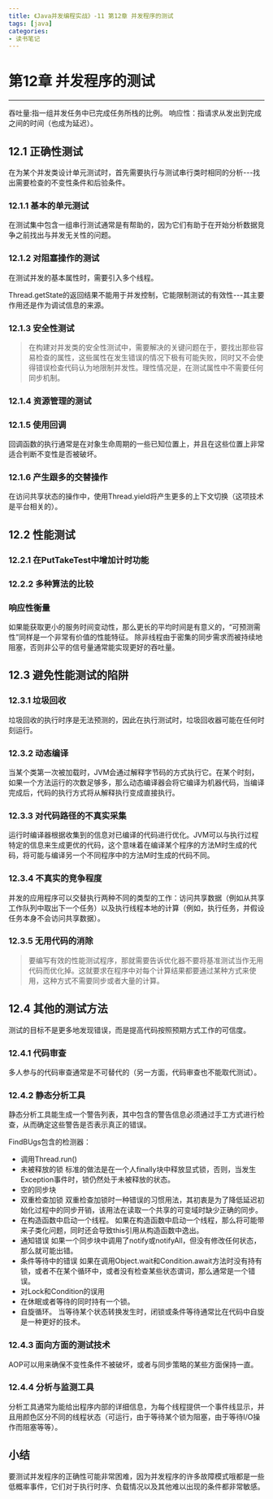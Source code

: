 ```yaml
---
title: 《Java并发编程实战》-11 第12章 并发程序的测试
tags: [java]
categories:
- 读书笔记
---
```


# 第12章 并发程序的测试

---

吞吐量:指一组并发任务中已完成任务所栈的比例。
响应性：指请求从发出到完成之间的时间（也成为延迟）。

## 12.1 正确性测试

在为某个并发类设计单元测试时，首先需要执行与测试串行类时相同的分析---找出需要检查的不变性条件和后验条件。

### 12.1.1 基本的单元测试

在测试集中包含一组串行测试通常是有帮助的，因为它们有助于在开始分析数据竞争之前找出与并发无关性的问题。

### 12.1.2 对阻塞操作的测试

在测试并发的基本属性时，需要引入多个线程。

Thread.getState的返回结果不能用于并发控制，它能限制测试的有效性---其主要作用还是作为调试信息的来源。

### 12.1.3 安全性测试

>在构建对并发类的安全性测试中，需要解决的关键问题在于，要找出那些容易检查的属性，这些属性在发生错误的情况下极有可能失败，同时又不会使得错误检查代码认为地限制并发性。理性情况是，在测试属性中不需要任何同步机制。

### 12.1.4 资源管理的测试

### 12.1.5 使用回调

回调函数的执行通常是在对象生命周期的一些已知位置上，并且在这些位置上非常适合判断不变性是否被破坏。

### 12.1.6 产生跟多的交替操作

在访问共享状态的操作中，使用Thread.yield将产生更多的上下文切换（这项技术是平台相关的）。

## 12.2 性能测试

### 12.2.1 在PutTakeTest中增加计时功能

### 12.2.2 多种算法的比较

### 响应性衡量

如果能获取更小的服务时间变动性，那么更长的平均时间是有意义的，“可预测需性”同样是一个非常有价值的性能特征。
除非线程由于密集的同步需求而被持续地阻塞，否则非公平的信号量通常能实现更好的吞吐量。

## 12.3 避免性能测试的陷阱

### 12.3.1 垃圾回收

垃圾回收的执行时序是无法预测的，因此在执行测试时，垃圾回收器可能在任何时刻运行。

### 12.3.2 动态编译

当某个类第一次被加载时，JVM会通过解释字节码的方式执行它。在某个时刻，如果一个方法运行的次数足够多，那么动态编译器会将它编译为机器代码，当编译完成后，代码的执行方式将从解释执行变成直接执行。

### 12.3.3 对代码路径的不真实采集

运行时编译器根据收集到的信息对已编译的代码进行优化。JVM可以与执行过程特定的信息来生成更优的代码，这个意味着在编译某个程序的方法M时生成的代码，将可能与编译另一个不同程序中的方法M时生成的代码不同。

### 12.3.4 不真实的竞争程度

并发的应用程序可以交替执行两种不同的类型的工作：访问共享数据（例如从共享工作队列中取出下一个任务）以及执行线程本地的计算（例如，执行任务，并假设任务本身不会访问共享数据）。

### 12.3.5 无用代码的消除

>要编写有效的性能测试程序，那就需要告诉优化器不要将基准测试当作无用代码而优化掉。这就要求在程序中对每个计算结果都要通过某种方式来使用，这种方式不需要同步或者大量的计算。

## 12.4 其他的测试方法

测试的目标不是更多地发现错误，而是提高代码按照预期方式工作的可信度。

### 12.4.1 代码审查

多人参与的代码审查通常是不可替代的（另一方面，代码审查也不能取代测试）。

### 12.4.2 静态分析工具

静态分析工具能生成一个警告列表，其中包含的警告信息必须通过手工方式进行检查，从而确定这些警告是否表示真正的错误。

FindBUgs包含的检测器：

* 调用Thread.run()
* 未被释放的锁
    标准的做法是在一个人finally块中释放显式锁，否则，当发生Exception事件时，锁仍然处于未被释放的状态。
* 空的同步块
* 双重检查加锁
    双重检查加锁时一种错误的习惯用法，其初衷是为了降低延迟初始化过程中的同步开销，该用法在读取一个共享的可变域时缺少正确的同步。
* 在构造函数中启动一个线程。
    如果在构造函数中启动一个线程，那么将可能带来子类化问题，同时还会导致this引用从构造函数中逸出。
* 通知错误
    如果一个同步块中调用了notify或notifyAll，但没有修改任何状态，那么就可能出错。
* 条件等待中的错误
    如果在调用Object.wait和Condition.await方法时没有持有锁，或者不在某个循环中，或者没有检查某些状态谓词，那么通常是一个错误。
* 对Lock和Condition的误用
* 在休眠或者等待的同时持有一个锁。
* 自旋循环。
    当等待某个状态转换发生时，闭锁或条件等待通常比在代码中自旋是一种更好的技术。

### 12.4.3 面向方面的测试技术

AOP可以用来确保不变性条件不被破坏，或者与同步策略的某些方面保持一直。

### 12.4.4 分析与监测工具

分析工具通常为能给出程序内部的详细信息，为每个线程提供一个事件线显示，并且用颜色区分不同的线程状态（可运行，由于等待某个锁为阻塞，由于等待I/O操作而阻塞等等）。

## 小结

要测试并发程序的正确性可能非常困难，因为并发程序的许多故障模式哦都是一些低概率事件，它们对于执行时序、负载情况以及其他难以出现的条件都非常敏感。
